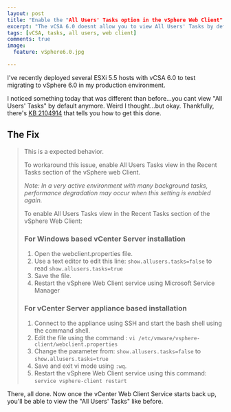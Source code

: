 ```yaml
---
layout: post
title: "Enable the "All Users' Tasks option in the vSphere Web Client"
excerpt: "The vCSA 6.0 doesnt allow you to view All Users' Tasks by default. Let's fix that."
tags: [vCSA, tasks, all users, web client]
comments: true
image:
  feature: vSphere6.0.jpg

---
```


I've recently deployed several ESXi 5.5 hosts with vCSA 6.0 to test migrating to vSphere 6.0 in my production environment.

I noticed something today that was different than before...you cant view "All Users' Tasks" by default anymore. Weird I thought...but okay. Thankfully, there's [KB 2104914](http://kb.vmware.com/selfservice/microsites/search.do?language=en_US&cmd=displayKC&externalId=2104914) that tells you how to get this done.


## The Fix

> This is a expected behavior.
> 
> To workaround this issue, enable All Users Tasks view in the Recent Tasks section of the vSphere web Client.
> 
> *Note: In a very active environment with many background tasks, performance degradation may occur when this setting is enabled again.*
> 
> To enable All Users Tasks view in the Recent Tasks section of the vSphere Web Client:
> 
> ### For Windows based vCenter Server installation
> 
> 1. Open the webclient.properties file.
> 2. Use a text editor to edit this line: `show.allusers.tasks=false` to read `show.allusers.tasks=true`
> 3. Save the file.
> 4. Restart the vSphere Web Client service using Microsoft Service Manager
> 
> ### For vCenter Server appliance based installation
> 1. Connect to the appliance using SSH and start the bash shell using the command shell.
> 2. Edit the file using the command : `vi /etc/vmware/vsphere-client/webclient.properties`
> 3. Change the parameter from: `show.allusers.tasks=false` to `show.allusers.tasks=true`
> 4. Save and exit vi mode using `:wq`.
> 5. Restart the vSphere Web Client service using this command: `service vsphere-client restart`

There, all done. Now once the vCenter Web Client Service starts back up, you'll be able to view the "All Users' Tasks" like before.
